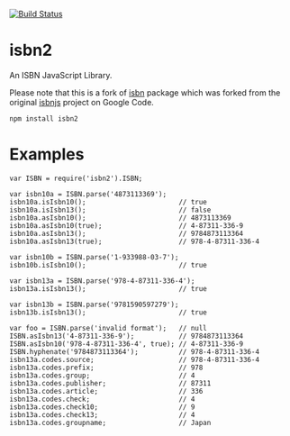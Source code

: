 [![Build Status](https://travis-ci.org/tadas-s/isbnjs.svg?branch=master)](https://travis-ci.org/tadas-s/isbnjs)

isbn2
=====

An ISBN JavaScript Library.

Please note that this is a fork of [isbn](https://www.npmjs.com/package/isbn) package which was forked from the
original [isbnjs](https://code.google.com/p/isbnjs/) project on Google Code.

    npm install isbn2

Examples
========
    var ISBN = require('isbn2').ISBN;

    var isbn10a = ISBN.parse('4873113369');
    isbn10a.isIsbn10();                       // true
    isbn10a.isIsbn13();                       // false
    isbn10a.asIsbn10();                       // 4873113369
    isbn10a.asIsbn10(true);                   // 4-87311-336-9
    isbn10a.asIsbn13();                       // 9784873113364
    isbn10a.asIsbn13(true);                   // 978-4-87311-336-4

    var isbn10b = ISBN.parse('1-933988-03-7');
    isbn10b.isIsbn10();                       // true

    var isbn13a = ISBN.parse('978-4-87311-336-4');
    isbn13a.isIsbn13();                       // true

    var isbn13b = ISBN.parse('9781590597279');
    isbn13b.isIsbn13();                       // true

    var foo = ISBN.parse('invalid format');   // null
    ISBN.asIsbn13('4-87311-336-9');           // 9784873113364
    ISBN.asIsbn10('978-4-87311-336-4', true); // 4-87311-336-9
    ISBN.hyphenate('9784873113364');          // 978-4-87311-336-4
    isbn13a.codes.source;                     // 978-4-87311-336-4
    isbn13a.codes.prefix;                     // 978
    isbn13a.codes.group;                      // 4
    isbn13a.codes.publisher;                  // 87311
    isbn13a.codes.article;                    // 336
    isbn13a.codes.check;                      // 4
    isbn13a.codes.check10;                    // 9
    isbn13a.codes.check13;                    // 4
    isbn13a.codes.groupname;                  // Japan
